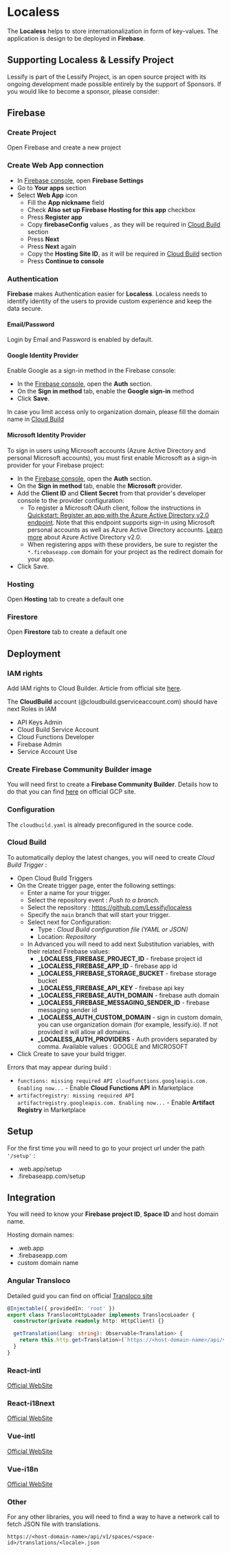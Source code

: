 # Localess

The **Localess** helps to store internationalization in form of key-values.
The application is design to be deployed in **Firebase**. 

## Supporting Localess & Lessify Project
Lessify is part of the Lessify Project, is an open source project with its ongoing development made possible entirely by the support of Sponsors.
If you would like to become a sponsor, please consider:

## Firebase

### Create Project
Open Firebase and create a new project

### Create Web App connection
- In [Firebase console](https://console.firebase.google.com/), open **Firebase Settings**
- Go to **Your apps** section
- Select **Web App** icon
  - Fill the **App nickname** field
  - Check **Also set up Firebase Hosting for this app** checkbox
  - Press **Register app**
  - Copy **firebaseConfig** values , as they will be required in [Cloud Build](#cloud-build) section
  - Press **Next**
  - Press **Next** again
  - Copy the **Hosting Site ID**, as it will be required in [Cloud Build](#cloud-build) section
  - Press **Continue to console**

### Authentication
**Firebase** makes Authentication easier for **Localess**. 
Localess needs to identify identity of the users to provide custom experience and keep the data secure.

#### Email/Password
Login by Email and Password is enabled by default.

#### Google Identity Provider
Enable Google as a sign-in method in the Firebase console:
- In the [Firebase console](https://console.firebase.google.com/), open the **Auth** section.
- On the **Sign in method** tab, enable the **Google sign-in** method
- Click **Save**.

In case you limit access only to organization domain, please fill the domain name in [Cloud Build](#cloud-build)

#### Microsoft Identity Provider
To sign in users using Microsoft accounts (Azure Active Directory and personal Microsoft accounts), you must first enable Microsoft as a sign-in provider for your Firebase project:
- In the [Firebase console](https://console.firebase.google.com/), open the **Auth** section.
- On the **Sign in method** tab, enable the **Microsoft** provider.
- Add the **Client ID** and **Client Secret** from that provider's developer console to the provider configuration:
  - To register a Microsoft OAuth client, follow the instructions in [Quickstart: Register an app with the Azure Active Directory v2.0 endpoint](https://docs.microsoft.com/en-us/azure/active-directory/develop/quickstart-v2-register-an-app). Note that this endpoint supports sign-in using Microsoft personal accounts as well as Azure Active Directory accounts. [Learn more](https://docs.microsoft.com/en-us/azure/active-directory/develop/v2-overview) about Azure Active Directory v2.0.
  - When registering apps with these providers, be sure to register the ``*.firebaseapp.com`` domain for your project as the redirect domain for your app.
- Click Save.

### Hosting
Open **Hosting** tab to create a default one

### Firestore
Open **Firestore** tab to create a default one

## Deployment

### IAM rights
Add IAM rights to Cloud Builder. Article from official site [here](https://cloud.google.com/build/docs/deploying-builds/deploy-firebase#before_you_begin). 

The **CloudBuild** account (@cloudbuild.gserviceaccount.com) should have next Roles in IAM
- API Keys Admin
- Cloud Build Service Account
- Cloud Functions Developer
- Firebase Admin
- Service Account Use

### Create Firebase Community Builder image
You will need first to create a **Firebase Community Builder**.
Details how to do that you can find [here](https://cloud.google.com/build/docs/deploying-builds/deploy-firebase#using_the_firebase_community_builder) on official GCP site. 

### Configuration
The ``cloudbuild.yaml`` is already preconfigured in the source code.

### Cloud Build
To automatically deploy the latest changes, you will need to create *Cloud Build Trigger* :
- Open Cloud Build Triggers
- On the Create trigger page, enter the following settings:
  - Enter a name for your trigger.
  - Select the repository event : *Push to a branch*.
  - Select the repository : https://github.com/Lessify/localess
  - Specify the `main` branch that will start your trigger. 
  - Select next for Configuration:
    - Type : *Cloud Build configuration file (YAML or JSON)*
    - Location: *Repository*
  - In Advanced you will need to add next Substitution variables, with their related Firebase values:
    - **_LOCALESS_FIREBASE_PROJECT_ID** - firebase project id
    - **_LOCALESS_FIREBASE_APP_ID** - firebase app id
    - **_LOCALESS_FIREBASE_STORAGE_BUCKET** - firebase storage bucket
    - **_LOCALESS_FIREBASE_API_KEY** - firebase api key
    - **_LOCALESS_FIREBASE_AUTH_DOMAIN** - firebase auth domain
    - **_LOCALESS_FIREBASE_MESSAGING_SENDER_ID** - firebase messaging sender id
    - **_LOCALESS_AUTH_CUSTOM_DOMAIN** - sign in custom domain, you can use organization domain (for example, lessify.io). If not provided it will allow all domains.
    - **_LOCALESS_AUTH_PROVIDERS** - Auth providers separated by comma. Available values : GOOGLE and MICROSOFT
- Click Create to save your build trigger.

Errors that may appear during build :
- `functions: missing required API cloudfunctions.googleapis.com. Enabling now...` - Enable **Cloud Functions API** in Marketplace
- `artifactregistry: missing required API artifactregistry.googleapis.com. Enabling now...` - Enable **Artifact Registry** in Marketplace

## Setup
For the first time you will need to go to your project url under the path ``'/setup'`` :

- <firebase-project-id>.web.app/setup
- <firebase-project-id>.firebaseapp.com/setup


## Integration
You will need to know your **Firebase project ID**, **Space ID** and host domain name.

Hosting domain names:
- <firebase-project-id>.web.app
- <firebase-project-id>.firebaseapp.com
- custom domain name

### Angular Transloco
Detailed guid you can find on official [Transloco site](https://ngneat.github.io/transloco/docs/getting-started/installation)
```typescript
@Injectable({ providedIn: 'root' })
export class TranslocoHttpLoader implements TranslocoLoader {
  constructor(private readonly http: HttpClient) {}

  getTranslation(lang: string): Observable<Translation> {
    return this.http.get<Translation>(`https://<host-domain-name>/api/v1/spaces/<space-id>/translations/${lang}.json`);
  }
}
```

### React-intl
[Official WebSite](https://formatjs.io/docs/react-intl)

### React-i18next
[Official WebSite](https://react.i18next.com/latest/using-with-hooks)

### Vue-intl
[Official WebSite](https://formatjs.io/docs/vue-intl)

### Vue-i18n
[Official WebSite](https://vue-i18n.intlify.dev/guide/advanced/lazy.html)

### Other
For any other libraries, you will need to find a way to have a network call to fetch JSON file with translations.

``
https://<host-domain-name>/api/v1/spaces/<space-id>/translations/<locale>.json
``
